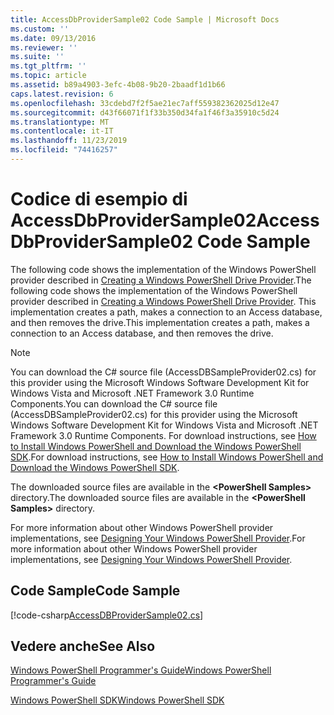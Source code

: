 ```yaml
---
title: AccessDbProviderSample02 Code Sample | Microsoft Docs
ms.custom: ''
ms.date: 09/13/2016
ms.reviewer: ''
ms.suite: ''
ms.tgt_pltfrm: ''
ms.topic: article
ms.assetid: b89a4903-3efc-4b08-9b20-2baadf1d1b66
caps.latest.revision: 6
ms.openlocfilehash: 33cdebd7f2f5ae21ec7aff559382362025d12e47
ms.sourcegitcommit: d43f66071f1f33b350d34fa1f46f3a35910c5d24
ms.translationtype: MT
ms.contentlocale: it-IT
ms.lasthandoff: 11/23/2019
ms.locfileid: "74416257"
---
```

# <a name="accessdbprovidersample02-code-sample"></a><span data-ttu-id="66024-102">Codice di esempio di AccessDbProviderSample02</span><span class="sxs-lookup"><span data-stu-id="66024-102">AccessDbProviderSample02 Code Sample</span></span>

<span data-ttu-id="66024-103">The following code shows the implementation of the Windows PowerShell provider described in [Creating a Windows PowerShell Drive Provider](./creating-a-windows-powershell-drive-provider.md).</span><span class="sxs-lookup"><span data-stu-id="66024-103">The following code shows the implementation of the Windows PowerShell provider described in [Creating a Windows PowerShell Drive Provider](./creating-a-windows-powershell-drive-provider.md).</span></span> <span data-ttu-id="66024-104">This implementation creates a path, makes a connection to an Access database, and then removes the drive.</span><span class="sxs-lookup"><span data-stu-id="66024-104">This implementation creates a path, makes a connection to an Access database, and then removes the drive.</span></span>

> [!NOTE]
> <span data-ttu-id="66024-105">You can download the C# source file (AccessDBSampleProvider02.cs) for this provider using the Microsoft Windows Software Development Kit for Windows Vista and Microsoft .NET Framework 3.0 Runtime Components.</span><span class="sxs-lookup"><span data-stu-id="66024-105">You can download the C# source file (AccessDBSampleProvider02.cs) for this provider using the Microsoft Windows Software Development Kit for Windows Vista and Microsoft .NET Framework 3.0 Runtime Components.</span></span> <span data-ttu-id="66024-106">For download instructions, see [How to Install Windows PowerShell and Download the Windows PowerShell SDK](/powershell/scripting/developer/installing-the-windows-powershell-sdk).</span><span class="sxs-lookup"><span data-stu-id="66024-106">For download instructions, see [How to Install Windows PowerShell and Download the Windows PowerShell SDK](/powershell/scripting/developer/installing-the-windows-powershell-sdk).</span></span>
>
> <span data-ttu-id="66024-107">The downloaded source files are available in the **\<PowerShell Samples>** directory.</span><span class="sxs-lookup"><span data-stu-id="66024-107">The downloaded source files are available in the **\<PowerShell Samples>** directory.</span></span>
>
> <span data-ttu-id="66024-108">For more information about other Windows PowerShell provider implementations, see [Designing Your Windows PowerShell Provider](./designing-your-windows-powershell-provider.md).</span><span class="sxs-lookup"><span data-stu-id="66024-108">For more information about other Windows PowerShell provider implementations, see [Designing Your Windows PowerShell Provider](./designing-your-windows-powershell-provider.md).</span></span>

## <a name="code-sample"></a><span data-ttu-id="66024-109">Code Sample</span><span class="sxs-lookup"><span data-stu-id="66024-109">Code Sample</span></span>

[!code-csharp[AccessDBProviderSample02.cs](../../../../powershell-sdk-samples/SDK-2.0/csharp/AccessDBProviderSample02/AccessDBProviderSample02.cs#L11-L154 "AccessDBProviderSample02.cs")]


## <a name="see-also"></a><span data-ttu-id="66024-110">Vedere anche</span><span class="sxs-lookup"><span data-stu-id="66024-110">See Also</span></span>

[<span data-ttu-id="66024-111">Windows PowerShell Programmer's Guide</span><span class="sxs-lookup"><span data-stu-id="66024-111">Windows PowerShell Programmer's Guide</span></span>](./windows-powershell-programmer-s-guide.md)

[<span data-ttu-id="66024-112">Windows PowerShell SDK</span><span class="sxs-lookup"><span data-stu-id="66024-112">Windows PowerShell SDK</span></span>](../windows-powershell-reference.md)
